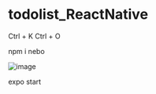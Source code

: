 # todolist_ReactNative

Ctrl + K Ctrl + O

npm i nebo

![image](https://user-images.githubusercontent.com/90755554/155855432-666e0e2a-62cc-42c5-95f2-bd8fe5d9d4f9.png)


expo start
